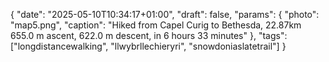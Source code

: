{
   "date": "2025-05-10T10:34:17+01:00",
   "draft": false,
   "params": {
      "photo": "map5.png",
      "caption": "Hiked from Capel Curig to Bethesda, 22.87km 655.0 m ascent, 622.0 m descent, in 6 hours 33 minutes"
   },
   "tags": ["longdistancewalking", "llwybrllechieryri", "snowdoniaslatetrail"]
}
